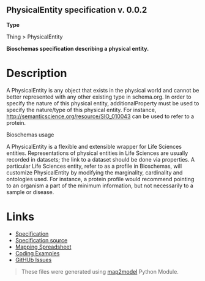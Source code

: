## PhysicalEntity specification v. 0.0.2 

**Type** 

Thing > PhysicalEntity

**Bioschemas specification describing a physical entity.** 

# Description 
A PhysicalEntity is any object that exists in the physical world and cannot be better represented with any other existing type in schema.org. In order to specify the nature of this physical entity, additionalProperty must be used to specify the nature/type of this physical entity. For instance, http://semanticscience.org/resource/SIO_010043 can be used to refer to a protein.

Bioschemas usage

A PhysicalEntity is a flexible and extensible wrapper for Life Sciences entities. Representations of physical entities in Life Sciences are usually recorded in datasets; the link to a dataset should be done via properties. A particular Life Sciences entity, refer to as a profile in Bioschemas, will customize PhysicalEntity by modifying the marginality, cardinality and ontologies used. For instance, a protein profile would recommend pointing to an organism a part of the minimum information, but not necessarily to a sample or disease. 
# Links 
- [Specification](http://bioschemas.org/bsc_specs/PhysicalEntity/specification/)
- [Specification source](specification.html)
- [Mapping Spreadsheet](https://docs.google.com/a/ebi.ac.uk/spreadsheets/d/1e_8LUQ4GYxar0-gotOXsbAUVUQkvF6GNuBdr54hbcdc/edit?usp=drivesdk)
- [Coding Examples](https://github.com/BioSchemas/specifications/tree/master/PhysicalEntity/examples)
- [GitHUb Issues](https://github.com/BioSchemas/bioschemas/labels/type%3A%20PhysicalEntity)
> These files were generated using [map2model](https://github.com/BioSchemas/map2model) Python Module.

